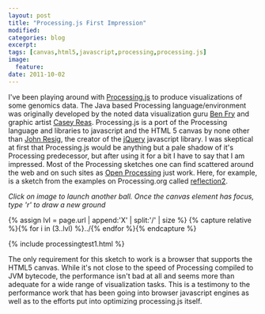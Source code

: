 ```yaml
---
layout: post
title: "Processing.js First Impression"
modified:
categories: blog
excerpt:
tags: [canvas,html5,javascript,processing,processing.js]
image:
  feature:
date: 2011-10-02
---
```



I've been playing around with [Processing.js](http://processingjs.org/download/) to produce visualizations of some genomics data. The Java based Processing language/environment was originally developed by the noted data visualization guru [Ben Fry](http://benfry.com) and graphic artist [Casey Reas](reas.com). Processing.js is a port of the Processing language and libraries to javascript and the HTML 5 canvas by none other than [John Resig](http://ejohn.org), the creator of the [jQuery](http://jquery.com) javascript library. I was skeptical at first that Processing.js would be anything but a pale shadow of it's Processing predecessor, but after using it for a bit I have to say that I am impressed.  Most of the Processing sketches one can find scattered around the web and on such sites as [Open Processing](http://www.openprocessing.org/) just work. Here, for example, is a sketch from the examples on Processing.org  called [reflection2](http://processing.org/learning/topics/reflection2.html). 

<i>Click on image to launch another ball. Once the canvas element has focus, type 'r' to draw a new ground</i>

{% assign lvl = page.url | append:'X' | split:'/' | size %}
{% capture relative %}{% for i in (3..lvl) %}../{% endfor %}{% endcapture %}

{% include processingtest1.html %}

The only requirement for this sketch to work is a browser that supports the HTML5 canvas. While it's not close to the speed of Processing compiled to JVM bytecode, the performance isn't bad at all and seems more than adequate for a wide range of visualization tasks. This is a testimony to the performance work that has been going into browser javascript engines as well as to the efforts put into optimizing processing.js itself. 


